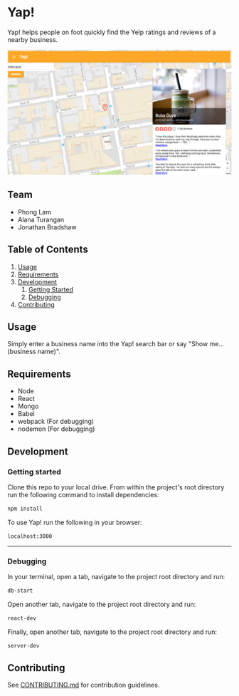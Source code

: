 # Yap!
Yap! helps people on foot quickly find the Yelp ratings and reviews of a nearby business. 

![screenshot](./yap.png)

## Team
  - Phong Lam
  - Alana Turangan
  - Jonathan Bradshaw

## Table of Contents
1. [Usage](#Usage)
1. [Requirements](#requirements)
1. [Development](#development)
    1. [Getting Started](#getting-started)
    1. [Debugging](#debugging)
1. [Contributing](#contributing)

## Usage
Simply enter a business name into the Yap! search bar or say "Show me...(business name)".

## Requirements
- Node 
- React
- Mongo 
- Babel
- webpack (For debugging)
- nodemon (For debugging)

## Development

### Getting started
Clone this repo to your local drive. 
From within the project's root directory run the following command to install dependencies:
```sh
npm install
```

To use Yap! run the following in your browser:
```sh
localhost:3000
```
---
### Debugging
In your terminal, open a tab, navigate to the project root directory and run:
```sh
db-start
```
Open another tab, navigate to the project root directory and run:
```sh
react-dev
```
Finally, open another tab, navigate to the project root directory and run:
```sh
server-dev
```

## Contributing
See [CONTRIBUTING.md](CONTRIBUTING.md) for contribution guidelines.

